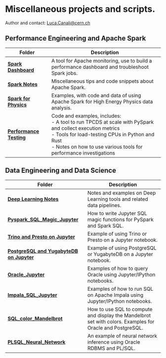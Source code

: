 # Miscellaneous projects and scripts.
Author and contact: Luca.Canali@cern.ch

## Performance Engineering and Apache Spark

| Folder                                                           | Description
|------------------------------------------------------------------| -------------------------------------------------------------------------------------
| [**Spark Dashboard**](Spark_Dashboard)                           | A tool for Apache monitoring, use to build a performance dashboard and troubleshoot Spark jobs.
| [**Spark Notes**](Spark_Notes)                                   | Miscellaneous tips and code snippets about Apache Spark.
| [**Spark for Physics**](Spark_Physics)                           | Examples, with code and data of using Apache Spark for High Energy Physics data analysis.
| [**Performance Testing**](Performance_Testing)                   | Code and examples, includes: <br>- A tool to run TPCDS at scale with PySpark and collect execution metrics<br>- Tools for load-testing CPUs in Python and Rust<br>- Notes on how to use various tools for performance investigations 


## Data Engineering and Data Science

| Folder                                                           | Description
|------------------------------------------------------------------| -------------------------------------------------------------------------------------
| [**Deep Learning Notes**](DeepLearning_Notes)                    | Notes and examples on Deep Learning tools and related data pipelines.                                        
| [**Pyspark_SQL_Magic_Jupyter**](Pyspark_SQL_Magic_Jupyter)       | How to write Jupyter SQL magic functions for PySpark and Spark SQL.
| [**Trino and Presto on Jupyter**](Trino_Presto_Jupyter)          | Example of using Trino or Presto on a Jupyter notebook.
| [**PostgreSQL and YugabyteDB on Jupyter**](Trino_Presto_Jupyter) | Example of using PostgreSQL or YugabyteDB on a Jupyter notebook.
| [**Oracle_Jupyter**](Oracle_Jupyter)                             | Examples of how to query Oracle using Jupyter/IPython notebooks.
| [**Impala_SQL_Jupyter**](Impala_SQL_Jupyter)                     | Examples of how to run SQL on Apache Impala using Jupyter/IPython notebooks.
| [**SQL_color_Mandelbrot**](SQL_color_Mandelbrot)                 | How to use SQL to compute and display the Mandelbrot set with colors. Examples for Oracle and PostgreSQL.
| [**PLSQL_Neural_Network**](PLSQL_Neural_Network)                 | An example of neural network inference using Oracle RDBMS and PL/SQL.
